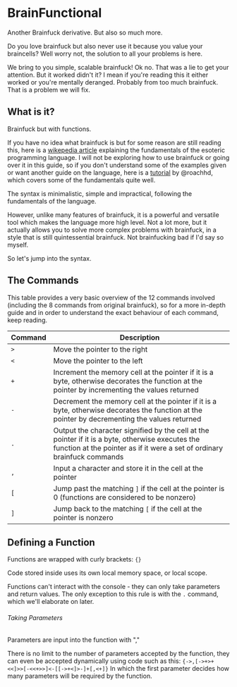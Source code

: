 # BrainFunctional
Another Brainfuck derivative. But also so much more.

Do you love brainfuck but also never use it because you value your braincells? Well worry not, the solution to all your problems is here.

We bring to you simple, scalable brainfuck! Ok no. That was a lie to get your attention. But it worked didn't it? I mean if you're reading this it either worked or you're mentally deranged. Probably from too much brainfuck. That is a problem we will fix.

## What is it?
Brainfuck but with functions.

If you have no idea what brainfuck is but for some reason are still reading this, here is a [wikepedia article]([url](https://en.wikipedia.org/wiki/Brainfuck)) explaining the fundamentals of the esoteric programming language. I will not be exploring how to use brainfuck or going over it in this guide, so if you don't understand some of the examples given or want another guide on the language, here is a [tutorial]([url](https://gist.github.com/roachhd/dce54bec8ba55fb17d3a)) by @roachhd, which covers some of the fundamentals quite well.

The syntax is minimalistic, simple and impractical, following the fundamentals of the language.

However, unlike many features of brainfuck, it is a powerful and versatile tool which makes the language more high level. Not a lot more, but it actually allows you to solve more complex problems with brainfuck, in a style that is still quintessential brainfuck. Not brainfucking bad if I'd say so myself.

So let's jump into the syntax.

## The Commands
This table provides a very basic overview of the 12 commands involved (including the 8 commands from original brainfuck), so for a more in-depth guide and in order to understand the exact behaviour of each command, keep reading.

Command | Description
--- | ---
`>` |	Move the pointer to the right
`<`	| Move the pointer to the left
`+` | Increment the memory cell at the pointer if it is a byte, otherwise decorates the function at the pointer by incrementing the values returned
`-`	| Decrement the memory cell at the pointer if it is a byte, otherwise decorates the function at the pointer by decrementing the values returned
`.`	| Output the character signified by the cell at the pointer if it is a byte, otherwise executes the function at the pointer as if it were a set of ordinary brainfuck commands
`,`	| Input a character and store it in the cell at the pointer
`[`	| Jump past the matching `]` if the cell at the pointer is 0 (functions are considered to be nonzero)
`]`	| Jump back to the matching `[` if the cell at the pointer is nonzero


## Defining a Function
Functions are wrapped with curly brackets: `{}`

Code stored inside uses its own local memory space, or local scope.

Functions can't interact with the console - they can only take parameters and return values. The only exception to this rule is with the `.` command, which we'll elaborate on later.

###### Taking Parameters
Parameters are input into the function with ","

There is no limit to the number of parameters accepted by the function, they can even be accepted dynamically using code such as this: 
```{->,[->+>+<<]>>[-<<+>>]<-[[->+<]>-]+[,<+]}```
In which the first parameter decides how many parameters will be required by the function.
